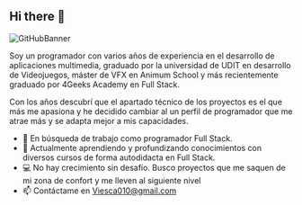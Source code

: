 ## Hi there 👋
![GitHubBanner](https://github.com/user-attachments/assets/fde29152-1f45-410f-912e-09e2dcb0076c)

Soy un programador con varios años de experiencia en el desarrollo de aplicaciones multimedia, graduado por la universidad de UDIT en desarrollo de Videojuegos, máster de VFX en Animum School y más recientemente graduado por 4Geeks Academy en Full Stack.

Con los años descubrí que el apartado técnico de los proyectos es el que más me apasiona y he decidido cambiar al un perfil de programador que me atrae más y se adapta mejor a mis capacidades.
- 🔭 En búsqueda de trabajo como programador Full Stack.
- 🌱 Actualmente aprendiendo y profundizando conocimientos con diversos cursos de forma autodidacta en Full Stack.
- 💻 No hay crecimiento sin desafío. Busco proyectos que me saquen de mi zona de confort y me lleven al siguiente nivel
- 📫 Contáctame en Viesca010@gmail.com

<!--
**ViesK/ViesK** is a ✨ _special_ ✨ repository because its `README.md` (this file) appears on your GitHub profile.
Soy un programador con varios años de experiencia en el desarrollo de aplicaciones multimedia, graduado por la universidad de UDIT  en desarrollo de Videojuegos, master en VFX en Animum School y recientemente graduado por 4Geeks Academy en Full Stack Developer.
Con los años descubrí que el apartado técnico de los proyectos es el que más me apasiona y he decidico cambiar al un perfil de programador que me atrae mas y se adapta mejor a mis capacidades.

- 🔭 I’m currently working on ...
- 🌱 I’m currently learning ...
- 👯 I’m looking to collaborate on ...
- 🤔 I’m looking for help with ...
- 💬 Ask me about ...
- 📫 Contáctame en Viesca010@gmail.com
- ⚡ Fun fact: ...
-->
